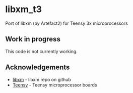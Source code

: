 # libxm_t3
Port of libxm (by Artefact2) for Teensy 3x microprocessors

## Work in progress
This code is not currently working.

## Acknowledgements

* [libxm](https://github.com/Artefact2/libxm) - libxm repo on github
* [Teensy](https://www.pjrc.com/teensy/) - Teensy microprocessor boards